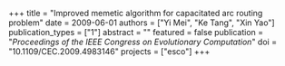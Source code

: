 +++
title = "Improved memetic algorithm for capacitated arc routing problem"
date = 2009-06-01
authors = ["Yi Mei", "Ke Tang", "Xin Yao"]
publication_types = ["1"]
abstract = ""
featured = false
publication = "*Proceedings of the IEEE Congress on Evolutionary Computation*"
doi = "10.1109/CEC.2009.4983146"
projects = ["esco"]
+++

